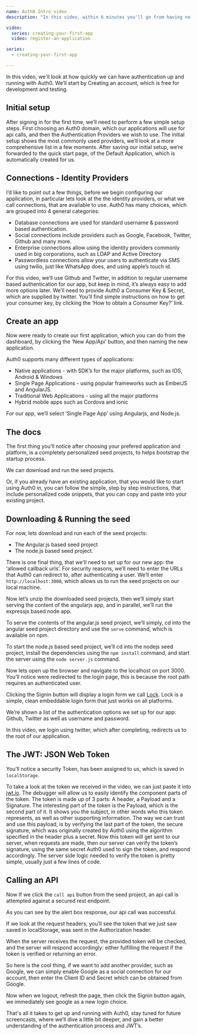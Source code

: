 ```yaml
---
name: Auth0 Intro video
description: "In this video, within 6 minutes you'll go from having no app, to having an application that has authentication working with Twitter, Github, Google and Username and Password using Auth0."

video:
  series: creating-your-first-app
  video: register-an-application

series:
  - creating-your-first-app

---
```

In this video, we'll look at how quickly we can have authentication up and running with Auth0.
We’ll start by Creating an account, which is free for development and testing.

## Initial setup
After signing in for the first time, we’ll need to perform a few simple setup steps.
First choosing an Auth0 domain, which our applications will use for api calls, and then the Authentication Providers we wish to use.
The initial setup shows the most commonly used providers, we’ll look at a more comprehensive list in a few moments.
After saving our initial setup, we’re forwarded to the quick start page, of the Default Application, which is automatically created for us.

## Connections - Identity Providers

I’d like to point out a few things, before we begin configuring our application, in particular lets look at the the identity providers, or what we call connections, that are available to use.
Auth0 has many choices, which are grouped into 4 general categories:
* Database connections are used for standard username & password based authentication.
* Social connections include providers such as Google, Facebook, Twitter, Github and many more.
* Enterprise connections allow using the identity providers commonly used in big corporations, such as LDAP and Active Directory
* Passwordless connections allow your users to authenticate via SMS using twilio, just like WhatsApp does,  and using apple’s touch id.

For this video, we’ll use Github and Twitter, in addition to regular username based authentication for our app, but keep in mind, it’s always easy to add more options later.
We’ll need to provide Auth0 a Consumer Key & Secret, which are supplied by twitter.  You’ll find simple instructions on how to get your consumer key, by clicking the ‘How to obtain a Consumer Key?’ link.

## Create an app

Now were ready to create our first application, which you can do from the dashboard, by clicking the ‘New App/Api’ button, and then naming the new application.

Auth0 supports many different types of applications:

* Native applications - with SDK’s for the major platforms, such as IOS, Android & Windows
* Single Page Applications - using popular frameworks such as EmberJS and AngularJS.
* Traditional Web Applications - using all the major platforms
* Hybrid mobile apps such as Cordova and ionic

For our app, we’ll select ‘Single Page App’ using Angularjs,  and Node.js.

## The docs

The first thing you’ll notice after choosing your prefered application and platform, is a completely personalized seed projects, to helps bootstrap the startup process.

We can download and run the seed projects.

Or, if you already have an existing application, that you would like to start using Auth0 in, you can follow the simple, step by step instructions, that include personalized code snippets, that you can copy and paste into your existing project.

## Downloading & Running the seed
For now, lets download and run each of the seed projects:
* The Angular.js based seed project
* The node.js based seed project.

There is one final thing, that we'll need to set up for our new app: the ‘allowed callback urls’.
For security reasons, we’ll need to enter the URLs that Auth0 can redirect to, after authenticating a user.
We’ll enter `http://localhost:3000`, which allows us to run the seed projects on our local machine.

Now let’s unzip the downloaded seed projects, then we’ll simply start serving the content of the angularjs app, and in parallel, we’ll run the expressjs based node app.

To serve the contents of the angular.js seed project, we’ll simply, cd into the angular seed project directory and use the `serve` command, which is available on npm.

To start the node.js based seed project, we’ll cd into the nodejs seed project, install the dependencies using the `npm install` command, and start the server using the `node server.js` command.

Now lets open up the browser and navigate to the localhost on port 3000.
You’ll notice were redirected to the login page, this is because the root path requires an authenticated user.

Clicking the Signin button will display a login form we call [Lock](https://auth0.com/lock).  Lock is a simple, clean embeddable login form that just works on all platforms.

We’re shown a list of the authentication options we set up for our app:
Github, Twitter as well as username and password.

In this video, we login using twitter, which after completing, redirects us to the root of our application.

## The JWT: JSON Web Token
You’ll notice a security Token, has been assigned to us, which is saved in `localStorage`.

To take a look at the token we received in the video, we can just paste it into [jwt.io](http://jwt.io/).
The debugger will allow us to easily identify the component parts of the token.
The token is made up of 3 parts: A header, a Payload and a Signature.
The interesting part of the token is the Payload, which is the second part of it.  It shows you the subject, in other words who this token represents, as well as other supporting information.
The way we can trust and use this payload, is by verifying the last part of the token, the secure signature, which was originally created by Auth0 using the algorithm specified in the header plus a secret.
Now this token will get sent to our server, when requests are made, then our server can verify the token’s signature, using the same secret Auth0 used to sign the token, and respond accordingly.  The server side logic needed to verify the token is pretty simple, usually just a few lines of code.

## Calling an API

Now If we click the `call api` button from the seed project, an api call is attempted against a secured rest endpoint.

As you can see by the alert box response, our api call was successful.

If we look at the request headers, you’ll see the token that we just saw saved in localStorage, was sent in the Authorization header.

When the server receives the request, the provided token will be checked, and the server will respond accordingly: either fulfilling the request if the token is verified or returning an error.

So here is the cool thing, if we want to add another provider, such as Google, we can simply enable Google as a social connection for our account, then enter the Client ID and Secret which can be obtained from Google.

Now when we logout, refresh the page, then click the Signin button again, we immediately see google as a new login choice.

That's all it takes to get up and running with Auth0,
stay tuned for future screencasts, where we’ll dive a little bit deeper, and gain a better understanding of the authentication process and JWT’s.
